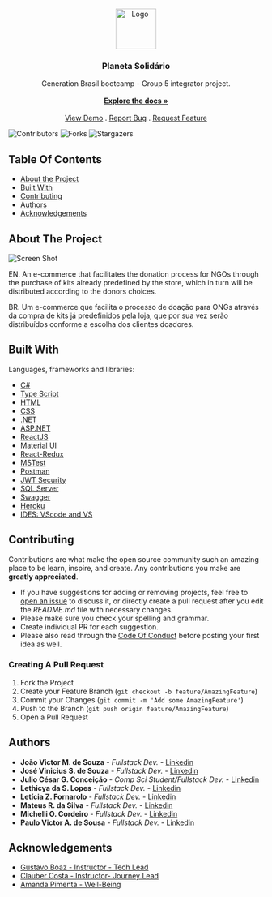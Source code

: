 <br/>
<p align="center">
  <a href="https://github.com/julioconceicao/ProjetoIntegradorGenerationG5">
    <img src="https://cdn.discordapp.com/attachments/966414382747754577/986619736068620320/unknown.png" alt="Logo" width="80" height="80">
  </a>

  <h3 align="center">Planeta Solidário</h3>

  <p align="center">
    Generation Brasil bootcamp - Group 5 integrator project.
    <br/>
    <br/>
    <a href="https://github.com/julioconceicao/ProjetoIntegradorGenerationG5"><strong>Explore the docs »</strong></a>
    <br/>
    <br/>
    <a href="https://planetasolidario.netlify.app/">View Demo</a>
    .
    <a href="https://github.com/julioconceicao/ProjetoIntegradorGenerationG5/issues">Report Bug</a>
    .
    <a href="https://github.com/julioconceicao/ProjetoIntegradorGenerationG5/issues">Request Feature</a>
  </p>
</p>

![Contributors](https://img.shields.io/github/contributors/julioconceicao/ProjetoIntegradorGenerationG5?color=dark-green) ![Forks](https://img.shields.io/github/forks/julioconceicao/ProjetoIntegradorGenerationG5?style=social) ![Stargazers](https://img.shields.io/github/stars/julioconceicao/ProjetoIntegradorGenerationG5?style=social) 

## Table Of Contents

* [About the Project](#about-the-project)
* [Built With](#built-with)
* [Contributing](#contributing)
* [Authors](#authors)
* [Acknowledgements](#acknowledgements)

## About The Project

![Screen Shot](https://cdn.discordapp.com/attachments/966414382747754577/986665187899768912/unknown.png)

EN. An e-commerce that facilitates the donation process for NGOs through the purchase of kits already predefined by the store, which in turn will be distributed according to the donors choices.

BR. Um e-commerce que facilita o processo de doação para ONGs através da compra de kits já predefinidos pela loja, que por sua vez serão distribuídos conforme a escolha dos clientes doadores.


## Built With

Languages, frameworks and libraries:

* [C#](https://docs.microsoft.com/pt-br/dotnet/csharp/)
* [Type Script](https://www.typescriptlang.org/docs/home/)
* [HTML](https://www.w3schools.com/html/default.asp)
* [CSS](https://www.w3schools.com/css/default.asp)
* [.NET](https://docs.microsoft.com/en-us/dotnet/)
* [ASP.NET](https://docs.microsoft.com/en-us/aspnet/core/?view=aspnetcore-6.0)
* [ReactJS](https://reactjs.org/docs/getting-started.html)
* [Material UI](https://v4.mui.com/)
* [React-Redux](https://react-redux.js.org/)
* [MSTest](https://docs.microsoft.com/en-us/dotnet/core/testing/unit-testing-with-mstest)
* [Postman](https://www.postman.com/)
* [JWT Security](https://jwt.io/introduction/)
* [SQL Server](https://docs.microsoft.com/pt-br/sql/sql-server/?view=sql-server-ver16)
* [Swagger](https://swagger.io/docs/)
* [Heroku](https://devcenter.heroku.com/categories/reference)
* [IDES: VScode and VS]()

## Contributing

Contributions are what make the open source community such an amazing place to be learn, inspire, and create. Any contributions you make are **greatly appreciated**.
* If you have suggestions for adding or removing projects, feel free to [open an issue](https://github.com/julioconceicao/ProjetoIntegradorGenerationG5/issues/new) to discuss it, or directly create a pull request after you edit the *README.md* file with necessary changes.
* Please make sure you check your spelling and grammar.
* Create individual PR for each suggestion.
* Please also read through the [Code Of Conduct](https://github.com/julioconceicao/ProjetoIntegradorGenerationG5/blob/main/CODE_OF_CONDUCT.md) before posting your first idea as well.

### Creating A Pull Request

1. Fork the Project
2. Create your Feature Branch (`git checkout -b feature/AmazingFeature`)
3. Commit your Changes (`git commit -m 'Add some AmazingFeature'`)
4. Push to the Branch (`git push origin feature/AmazingFeature`)
5. Open a Pull Request

## Authors

* **João Victor M. de Souza** - *Fullstack Dev.* - [Linkedin](https://www.linkedin.com/in/joaovictormenezesdesouza/)
* **José Vinicius S. de Souza** - *Fullstack Dev.* - [Linkedin](https://www.linkedin.com/in/josevinicius53/)
* **Julio César G. Conceição** - *Comp Sci Student/Fullstack Dev.* - [Linkedin](https://www.linkedin.com/in/juliocesargoncalvesconceicao/) 
* **Lethicya da S. Lopes** - *Fullstack Dev.* - [Linkedin](https://www.linkedin.com/in/lethicyaslopes/)
* **Letícia Z. Fornarolo** - *Fullstack Dev.* - [Linkedin](https://www.linkedin.com/in/leticiazimerer/)
* **Mateus R. da Silva** - *Fullstack Dev.* - [Linkedin](https://www.linkedin.com/in/matheusrodriguesdasilva23/)
* **Michelli O. Cordeiro** - *Fullstack Dev.* - [Linkedin](https://www.linkedin.com/in/michellicordeiro/)
* **Paulo Victor A. de Sousa** - *Fullstack Dev.* - [Linkedin](https://www.linkedin.com/in/almeidaapauloo/)

## Acknowledgements

* [Gustavo Boaz - Instructor - Tech Lead](https://www.linkedin.com/in/gustavoboaz/)
* [Clauber Costa - Instructor- Journey Lead](https://www.linkedin.com/in/clauber-costa-684381218/)
* [Amanda Pimenta - Well-Being]()
